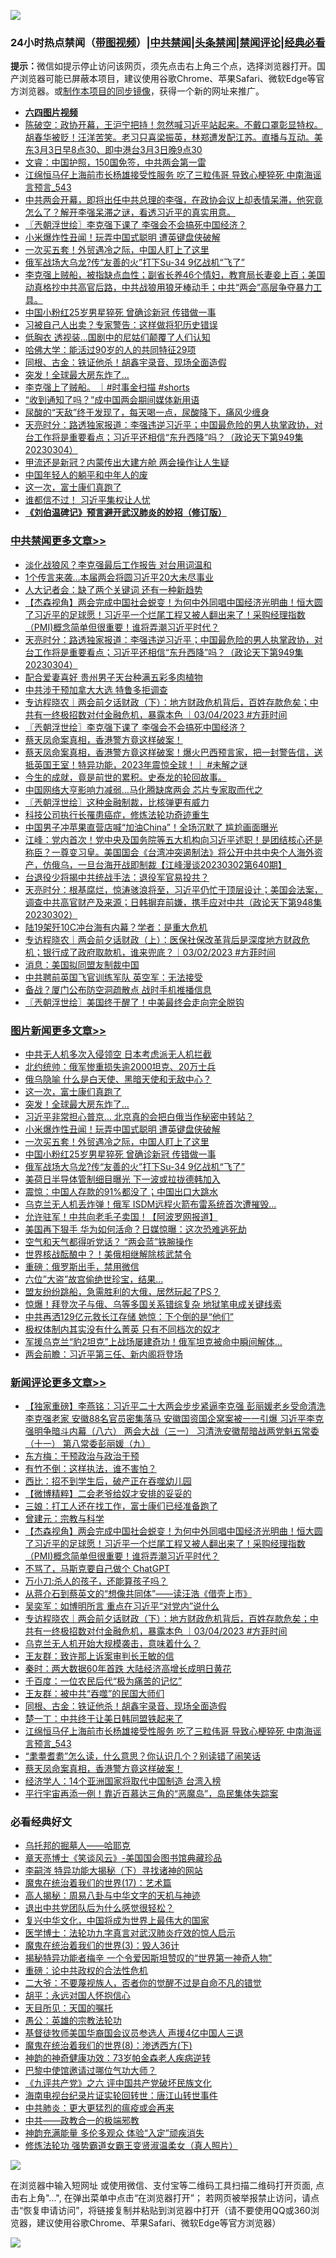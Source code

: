 ![](https://raw.githubusercontent.com/jsvpn/jsproxy/dev/64photo/fqnews-qr.jpg)

<div id="tt">
<h3>24小时热点禁闻（<a href="https://aaa.v2dns.tk/?QAjUl=BgRp5UNKRn&T5Vk=fPVH&Q59Ab=WxGE" target="_blank">带图视频</a>）|<a href="#%E4%B8%AD%E5%85%B1%E7%A6%81%E9%97%BB%E6%9B%B4%E5%A4%9A%E6%96%87%E7%AB%A0">中共禁闻</a>|<a href="#%E5%9B%BE%E7%89%87%E6%96%B0%E9%97%BB%E6%9B%B4%E5%A4%9A%E6%96%87%E7%AB%A0">头条禁闻</a>|<a href="#%E6%96%B0%E9%97%BB%E8%AF%84%E8%AE%BA%E6%9B%B4%E5%A4%9A%E6%96%87%E7%AB%A0">禁闻评论|<a href="#%E5%BF%85%E7%9C%8B%E7%BB%8F%E5%85%B8%E5%A5%BD%E6%96%87">经典必看</a></h3>
<div><b>提示：</b>微信如提示停止访问该网页，须先点击右上角三个点，选择浏览器打开。国产浏览器可能已屏蔽本项目，建议使用谷歌Chrome、苹果Safari、微软Edge等官方浏览器。或<a href="%E5%88%B6%E4%BD%9Cgit%E7%A6%81%E9%97%BB%E9%95%9C%E5%83%8F.md">制作本项目的同步镜像</a>，获得一个新的网址来推广。</div>
<ul>
<li><b><a href="http://d2.v2rss.gq/64.mp4" target="_blank">六四图片视频</a></b></li>
<li><a href="/sohnews/20230304/1856068.md">陈破空：政协开幕，王沪宁把持！忽然喊习近平站起来。不戴口罩彰显特权。胡春华被贬！汪洋苦笑。老习只喜梁振英，林郑遭发配江苏。直播与互动。美东3月3日早8点30、即中港台3月3日晚9点30</a></li>
<li><a href="/sohnews/20230304/1856053.md">文睿：中国护照，150国免签，中共两会第一雷</a></li>
<li><a href="/comments/20230305/1856109.md">江绵恒马仔上海前市长杨雄接受性服务 吃了三粒伟哥 导致心梗猝死 中南海谣言预言_543</a></li>
<li><a href="/sohnews/20230305/1856157.md">中共两会开幕，即将出任中共总理的李强，在政协会议上却表情呆滞，他究竟怎么了？解开李强呆滞之谜，看透习近平的真实用意。</a></li>
<li><a href="/cbnews/20230304/1856085.md">〖兲朝浮世绘〗李克强下课了 李强会不会搞死中国经济？</a></li>
<li><a href="/topimagenews/20230305/1856213.md">小米爆炸性丑闻！玩弄中国式聪明 遭英键盘侠破解</a></li>
<li><a href="/topimagenews/20230305/1856148.md">一次买五套！外贸遇冷之际，中国人盯上了这里</a></li>
<li><a href="/topimagenews/20230304/1856043.md">俄军战场大乌龙?传“友善的火”打下Su-34 9亿战机“飞了”</a></li>
<li><a href="/sohnews/20230304/1856092.md">李克强上贼船，被指缺点血性；副省长养46个情妇，教育局长妻妾上百；美国动真格抄中共高官后路，中共战狼用狼牙棒动手；中共“两会”高层争夺暴力工具。</a></li>
<li><a href="/topimagenews/20230305/1856115.md">中国小粉红25岁男星猝死 曾确诊新冠 传错做一事</a></li>
<li><a href="/baitai/20230305/1856162.md">习被自己人出卖？专家警告：这样做将犯历史错误</a></li>
<li><a href="/yule/20230305/1856123.md">低胸衣 透视装…国剧中的尼姑们颠覆了人们认知</a></li>
<li><a href="/baitai/20230304/1856094.md">哈佛大学：能活过90岁的人的共同特征29项</a></li>
<li><a href="/comments/20230305/1856152.md">同根、古金：铁证他杀！胡鑫宇录音、现场全面造假</a></li>
<li><a href="/topimagenews/20230305/1856238.md">突发！全球最大房东炸了…</a></li>
<li><a href="/sohnews/20230305/1856120.md">李克强上了贼船。 ｜#时事金扫描 #shorts</a></li>
<li><a href="/headline/20230305/1856100.md">“收到通知了吗？”成中国两会期间媒体新用语</a></li>
<li><a href="/lifebaike/20230305/1856173.md">尿酸的“天敌”终于发现了，每天喝一点，尿酸降下，痛风少缠身</a></li>
<li><a href="/cbnews/20230305/1856228.md">天亮时分：路透独家报道：李强违逆习近平；中国最危险的男人执掌政协，对台工作将是重要看点；习近平还相信“东升西降”吗？（政论天下第949集 20230304）</a></li>
<li><a href="/baitai/20230305/1856146.md">甲流还是新冠？内蒙传出大建方舱 两会操作让人生疑</a></li>
<li><a href="/lifebaike/20230304/1856025.md">中国年轻人的躺平和中年人的废</a></li>
<li><a href="/topimagenews/20230305/1856254.md">这一次，富士康们真跑了</a></li>
<li><a href="/cnnews/20230305/1856161.md">谁都信不过！ 习近平集权让人忧</a></li>
<li><b><a href="/comments/20200207/1272816.md" target="_blank">《刘伯温碑记》预言避开武汉肺炎的妙招（修订版）</a></b></li>
</ul>
</div>

<div class="catlist">
<h3><a href="/cbnews/" target="_blank">中共禁闻</a><span><a href="/cbnews/" target="_blank" rel="nofollow">更多文章>></a></span></h3>
<ul>
<li><a href="/cbnews/20230305/1856278.md" target="_blank">淡化战狼风？李克强最后工作报告 对台用词温和</a></li>
<li><a href="/cbnews/20230305/1856277.md" target="_blank">1个传言来袭…本届两会将圆习近平20大未尽事业</a></li>
<li><a href="/cbnews/20230305/1856257.md" target="_blank">人大记者会：缺了两个关键词 还有一种新趋势</a></li>
<li><a href="/comments/20230305/1856240.md" target="_blank">【杰森视角】两会完成中国社会蜕变！为何中外同唱中国经济光明曲！恒大圆了习近平的足球愿！习近平一个烂尾工程又被人翻出来了！采购经理指数（PMI)概念简单但很重要！谁将弄潮习近平时代？</a></li>
<li><a href="/cbnews/20230305/1856228.md" target="_blank">天亮时分：路透独家报道：李强违逆习近平；中国最危险的男人执掌政协，对台工作将是重要看点；习近平还相信“东升西降”吗？（政论天下第949集 20230304）</a></li>
<li><a href="/cbnews/20230305/1856214.md" target="_blank">配合爱妻喜好 贵州男子天台种满五彩多肉植物</a></li>
<li><a href="/cbnews/20230305/1856194.md" target="_blank">中共涉干预加拿大大选 特鲁多拒调查</a></li>
<li><a href="/comments/20230305/1856160.md" target="_blank">专访程晓农｜两会前夕话财政（下）：地方财政危机背后，百姓存款危矣；中共有一终极招数对付金融危机，暴露本色 ｜03/04/2023 #方菲时间</a></li>
<li><a href="/cbnews/20230304/1856085.md" target="_blank">〖兲朝浮世绘〗李克强下课了 李强会不会搞死中国经济？</a></li>
<li><a href="/comments/20230304/1856081.md" target="_blank">蔡天凤命案真相，香港警方竟这样破案！</a></li>
<li><a href="/comments/20230304/1856067.md" target="_blank">蔡天凤命案真相，香港警方竟这样破案！爆火巴西预言家，把一封警告信，送抵英国王室！特异功能，2023年震惊全球！｜ #未解之谜</a></li>
<li><a href="/comments/20230304/1855760.md" target="_blank">今生的成就，竟是前世的累积。史泰龙的轮回故事。</a></li>
<li><a href="/cbnews/20230303/1855730.md" target="_blank">中国网络大亨影响力减弱…马化腾缺席两会 芯片专家取而代之</a></li>
<li><a href="/cbnews/20230303/1855713.md" target="_blank">〖兲朝浮世绘〗这种金融制裁，比核弹更有威力</a></li>
<li><a href="/comments/20230303/1855638.md" target="_blank">科技公司执行长罹患癌症，修炼法轮功奇迹重生</a></li>
<li><a href="/cbnews/20230303/1855686.md" target="_blank">中国男子冲苹果直营店喊“加油China”！全场沉默了 尴尬画面曝光</a></li>
<li><a href="/cbnews/20230303/1855562.md" target="_blank">江峰：党内首次！党中央及国务院等五大机构向习近平述职！是团结核心还是称臣？一尊变习皇。美国国会《台湾冲突遏制法》将公开中共中央个人海外资产，仿俄乌，一旦台海开战即制裁【江峰漫谈20230302第640期】</a></li>
<li><a href="/cbnews/20230303/1855558.md" target="_blank">台退役少将揭中共统战手法：退役军官易投共？</a></li>
<li><a href="/cbnews/20230303/1855533.md" target="_blank">天亮时分：根基腐烂，惊涛骇浪将至，习近平仍忙于顶层设计；美国会法案，调查中共高官财产及来源；日韩摒弃前嫌，携手应对中共（政论天下第948集 20230302）</a></li>
<li><a href="/cbnews/20230303/1855509.md" target="_blank">陆19架歼10C冲台海有内幕？学者：是重大危机</a></li>
<li><a href="/comments/20230303/1855438.md" target="_blank">专访程晓农｜两会前夕话财政（上）：医保社保改革背后是深度地方财政危机；银行成了政府取款机，谁来兜底？｜03/02/2023 #方菲时间</a></li>
<li><a href="/cbnews/20230302/1855228.md" target="_blank">消息：美国拟同盟友制裁中国</a></li>
<li><a href="/cbnews/20230302/1855227.md" target="_blank">中共聘前英国飞官训练军队 英空军：无法接受</a></li>
<li><a href="/cbnews/20230302/1855226.md" target="_blank">备战？厦门公布防空洞疏散点 战时手机推播信息</a></li>
<li><a href="/cbnews/20230302/1855153.md" target="_blank">〖兲朝浮世绘〗美国终于醒了！中美最终会走向完全脱钩</a></li>

</ul>
</div>
<div class="catlist">
<h3><a href="/topimagenews/" target="_blank">图片新闻</a><span><a href="/topimagenews/" target="_blank" rel="nofollow">更多文章>></a></span></h3>
<ul>
<li><a href="/topimagenews/20230305/1856303.md" target="_blank">中共无人机多次入侵领空 日本考虑派无人机拦截</a></li>
<li><a href="/topimagenews/20230305/1856302.md" target="_blank">北约统帅：俄军惨重损失逾2000坦克、20万士兵</a></li>
<li><a href="/topimagenews/20230305/1856272.md" target="_blank">俄乌隐喻 什么是白天使、黑暗天使和无敌中心？</a></li>
<li><a href="/topimagenews/20230305/1856254.md" target="_blank">这一次，富士康们真跑了</a></li>
<li><a href="/topimagenews/20230305/1856238.md" target="_blank">突发！全球最大房东炸了…</a></li>
<li><a href="/topimagenews/20230305/1856237.md" target="_blank">习近平非常担心普京… 北京真的会把白俄当作秘密中转站？</a></li>
<li><a href="/topimagenews/20230305/1856213.md" target="_blank">小米爆炸性丑闻！玩弄中国式聪明 遭英键盘侠破解</a></li>
<li><a href="/topimagenews/20230305/1856148.md" target="_blank">一次买五套！外贸遇冷之际，中国人盯上了这里</a></li>
<li><a href="/topimagenews/20230305/1856115.md" target="_blank">中国小粉红25岁男星猝死 曾确诊新冠 传错做一事</a></li>
<li><a href="/topimagenews/20230304/1856043.md" target="_blank">俄军战场大乌龙?传“友善的火”打下Su-34 9亿战机“飞了”</a></li>
<li><a href="/topimagenews/20230304/1856038.md" target="_blank">美荷日半导体管制细目曝光 下一波或拉拢德韩加入</a></li>
<li><a href="/topimagenews/20230304/1856001.md" target="_blank">震惊：中国人存款的91%都没了；中国出口大跳水</a></li>
<li><a href="/topimagenews/20230304/1855991.md" target="_blank">乌克兰无人机丢炸弹！俄军 ISDM远程火箭布雷系统首次遭摧毁…</a></li>
<li><a href="/topimagenews/20230304/1855962.md" target="_blank">允许驻军！中共向老毛子卖国！【阿波罗网报道】</a></li>
<li><a href="/topimagenews/20230304/1855934.md" target="_blank">美国再下狠手 华为如何活命？日媒惊曝：这次恐难逃死劫</a></li>
<li><a href="/topimagenews/20230304/1855887.md" target="_blank">空气和天气都得听党话？ “两会蓝”铁腕操作</a></li>
<li><a href="/topimagenews/20230304/1855886.md" target="_blank">世界核战酝酿中？！美俄相继解除核武禁令</a></li>
<li><a href="/topimagenews/20230304/1855838.md" target="_blank">重磅：俄罗斯出手，禁用微信</a></li>
<li><a href="/topimagenews/20230304/1855837.md" target="_blank">六位&#8221;大盗&#8221;故宫偷绝世珍宝，结果…</a></li>
<li><a href="/topimagenews/20230304/1855775.md" target="_blank">盟友纷纷跳船，急需胜利的大俄，居然玩起了PS？</a></li>
<li><a href="/topimagenews/20230303/1855705.md" target="_blank">惊爆！拜登次子与俄、乌等多国关系错综复杂 地狱笔电成关键线索</a></li>
<li><a href="/topimagenews/20230303/1855681.md" target="_blank">中共再洒129亿元救长江存储 她惊：下个倒的是“他们”</a></li>
<li><a href="/topimagenews/20230303/1855651.md" target="_blank">极权体制内其实没有什么菁英 只有不同档次的奴才</a></li>
<li><a href="/topimagenews/20230303/1855631.md" target="_blank">军援乌克兰“豹2坦克”上战场屡建奇功！俄军坦克被命中瞬间解体…</a></li>
<li><a href="/topimagenews/20230303/1855623.md" target="_blank">两会前瞻：习近平第三任、新内阁将登场</a></li>

</ul>
</div>
<div class="catlist">
<h3><a href="/comments/" target="_blank">新闻评论</a><span><a href="/comments/" target="_blank" rel="nofollow">更多文章>></a></span></h3>
<ul>
<li><a href="/comments/20230305/1856293.md" target="_blank">【独家重磅】李燕铭：习近平二十大两会步步紧逼李克强 彭丽媛老乡受命清洗李克强老家 安徽88名官员密集落马 安徽国资国企窝案被一一引爆 习近平李克强明争暗斗内幕（八六） 两会大战（三一） 习清洗安徽帮暗战两党魁五常委（十一） 第八常委彭丽媛（九）</a></li>
<li><a href="/comments/20230305/1856258.md" target="_blank">东方梅：干预政治与政治干预</a></li>
<li><a href="/comments/20230305/1856247.md" target="_blank">有竹不倒：这样执法，谁不害怕？</a></li>
<li><a href="/comments/20230305/1856246.md" target="_blank">西比：招不到学生后，破产正在吞噬幼儿园</a></li>
<li><a href="/comments/20230305/1856245.md" target="_blank">【微博精粹】二会老爷给奴才安排的妥妥的</a></li>
<li><a href="/comments/20230305/1856244.md" target="_blank">三娘：打工人还在找工作，富士康们已经准备跑了</a></li>
<li><a href="/comments/20230305/1856243.md" target="_blank">曾建元：宗教与科学</a></li>
<li><a href="/comments/20230305/1856240.md" target="_blank">【杰森视角】两会完成中国社会蜕变！为何中外同唱中国经济光明曲！恒大圆了习近平的足球愿！习近平一个烂尾工程又被人翻出来了！采购经理指数（PMI)概念简单但很重要！谁将弄潮习近平时代？</a></li>
<li><a href="/comments/20230305/1856231.md" target="_blank">不骂了，马斯克要自己做个 ChatGPT</a></li>
<li><a href="/comments/20230305/1856230.md" target="_blank">万小刀:杀人的孩子，还能算孩子吗？</a></li>
<li><a href="/comments/20230305/1856182.md" target="_blank">从蒋介石到蔡英文的“想像共同体”——读汪浩《借壳上市》</a></li>
<li><a href="/comments/20230305/1856166.md" target="_blank">吴奕军：如博明所言 重点在习近平“对党内”说什么</a></li>
<li><a href="/comments/20230305/1856160.md" target="_blank">专访程晓农｜两会前夕话财政（下）：地方财政危机背后，百姓存款危矣；中共有一终极招数对付金融危机，暴露本色 ｜03/04/2023 #方菲时间</a></li>
<li><a href="/comments/20230305/1856158.md" target="_blank">乌克兰无人机开始大规模袭击，意味着什么？</a></li>
<li><a href="/comments/20230305/1856156.md" target="_blank">王友群：致许那上诉案审判长王敏的信</a></li>
<li><a href="/comments/20230305/1856155.md" target="_blank">秦时：两大数据60年首跌 大陆经济高增长成明日黄花</a></li>
<li><a href="/comments/20230305/1856154.md" target="_blank">千百度：一位农民后代“极为痛苦的记忆”</a></li>
<li><a href="/comments/20230305/1856153.md" target="_blank">王友群：被中共“吞噬”的民国大师们</a></li>
<li><a href="/comments/20230305/1856152.md" target="_blank">同根、古金：铁证他杀！胡鑫宇录音、现场全面造假</a></li>
<li><a href="/comments/20230305/1856151.md" target="_blank">楚一丁：中共终于让美日韩同盟铁起来了</a></li>
<li><a href="/comments/20230305/1856109.md" target="_blank">江绵恒马仔上海前市长杨雄接受性服务 吃了三粒伟哥 导致心梗猝死 中南海谣言预言_543</a></li>
<li><a href="/comments/20230304/1856084.md" target="_blank">“耄耋耆耈”怎么读，什么意思？你认识几个？别读错了闹笑话</a></li>
<li><a href="/comments/20230304/1856081.md" target="_blank">蔡天凤命案真相，香港警方竟这样破案！</a></li>
<li><a href="/comments/20230304/1856073.md" target="_blank">经济学人：14个亚洲国家将取代中国制造 台湾入榜</a></li>
<li><a href="/comments/20230304/1856071.md" target="_blank">平行宇宙再添一例！靠近百慕达三角的“恶魔岛”，岛民集体失踪案</a></li>

</ul>
</div>

<div class="catlist">
<h3>必看经典好文</h3>
<ul>
<li><a href="/lifebaike/20210815/1606781.md" target="_blank">乌托邦的掘墓人——哈耶克</a></li>
<li><a href="/comments/20220925/1789151.md" target="_blank">章天亮博士《笑谈风云》-美国国会图书馆典藏珍品</a></li>
<li><a href="/tculture/xiulian/20160303/508938.md" target="_blank">李嗣涔 特异功能大揭秘（下）寻找诸神的网站</a></li>
<li><a href="/topimagenews/20180620/960677.md" target="_blank">魔鬼在统治着我们的世界(17)：艺术篇</a></li>
<li><a href="/aomi/history/20170924/831575.md" target="_blank">高人揭秘：周易八卦与中华文字的天机与神迹</a></li>
<li><a href="/comments/20220806/1768236.md" target="_blank">退出中共党团队后为什么感觉很轻松？</a></li>
<li><a href="/comments/20220924/485408.md" target="_blank">复兴中华文化，中国将成为世界上最伟大的国家</a></li>
<li><a href="/comments/20200820/1382989.md" target="_blank">医学博士：法轮功九字真言对武汉肺炎疗效的惊人启示</a></li>
<li><a href="/topimagenews/20180521/945342.md" target="_blank">魔鬼在统治着我们的世界(3)：毁人36计</a></li>
<li><a href="/cnnews/20210317/1506463.md" target="_blank">揭秘特异功能者梅辛 一个令爱因斯坦赞叹的“世界第一神奇人物”</a></li>
<li><a href="/comments/20200705/783271.md" target="_blank">重磅：论中共政权的合法性危机</a></li>
<li><a href="/comments/20230216/1841973.md" target="_blank">二大爷：不要蔑视族人，否者你的觉醒不过是自命不凡的错觉</a></li>
<li><a href="/comments/20180624/961987.md" target="_blank">胡平：永远对国人怀抱信心</a></li>
<li><a href="/tculture/20180919/1000196.md" target="_blank">天目所见：天国的嘱托</a></li>
<li><a href="/comments/20200313/1292991.md" target="_blank">愚公：英雄的宗教法轮功</a></li>
<li><a href="/taiwannews/20220804/1767098.md" target="_blank">基督徒牧师美国华裔国会议员参选人 声援4亿中国人三退</a></li>
<li><a href="/topimagenews/20180527/948714.md" target="_blank">魔鬼在统治着我们的世界(8)：渗透西方(下)</a></li>
<li><a href="/comments/20220315/1705037.md" target="_blank">神韵的神奇健康功效：73岁帕金森老人疾病逆转</a></li>
<li><a href="/comments/20210728/1595695.md" target="_blank">巴黎中使馆邀请过哪位气功大师？</a></li>
<li><a href="/bookonline/20131116/201050.md" target="_blank">《九评共产党》之六 评中国共产党破坏民族文化</a></li>
<li><a href="/aomi/life/20150328/379826.md" target="_blank">海南电视台纪录片证实轮回转世：唐江山转世事件</a></li>
<li><a href="/comments/20200211/1275071.md" target="_blank">中共肺炎：更大更猛烈的瘟疫或会再来</a></li>
<li><a href="/comments/20220331/1712636.md" target="_blank">中共——政教合一的极端邪教</a></li>
<li><a href="/comments/20220408/1716562.md" target="_blank">神韵充满能量 多伦多观众 体验“入定”顽疾消失</a></li>
<li><a href="/cbnews/20211127/1658400.md" target="_blank">修炼法轮功 强势霸道女霸王变贤淑温柔女（真人照片）</a></li>

</ul>
</div>

![](https://raw.githubusercontent.com/jsvpn/jsproxy/dev/64photo/fqnews-qr.jpg)

在浏览器中输入短网址 或使用微信、支付宝等二维码工具扫描二维码打开页面, 点击右上角"...", 在弹出菜单中点击“在浏览器打开”； 若网页被举报禁止访问，请点击“恢复申请访问”，将链接复制并粘贴到浏览器中打开（请不要使用QQ或360浏览器，建议使用谷歌Chrome、苹果Safari、微软Edge等官方浏览器）

![](https://raw.githubusercontent.com/jsvpn/jsproxy/dev/64photo/wx.jpg)